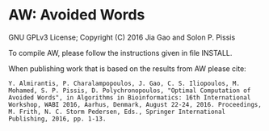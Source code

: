 AW: Avoided Words
===

GNU GPLv3 License; Copyright (C) 2016 Jia Gao and Solon P. Pissis

To compile AW, please follow the instructions given in file INSTALL.

When publishing work that is based on the results from AW please cite:

```
Y. Almirantis, P. Charalampopoulos, J. Gao, C. S. Iliopoulos, M. Mohamed, S. P. Pissis, D. Polychronopoulos, "Optimal Computation of Avoided Words", in Algorithms in Bioinformatics: 16th International Workshop, WABI 2016, Aarhus, Denmark, August 22-24, 2016. Proceedings, M. Frith, N. C. Storm Pedersen, Eds., Springer International Publishing, 2016, pp. 1-13.
```
